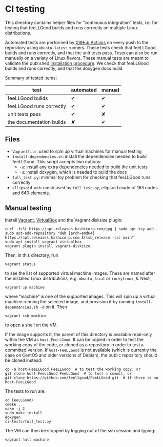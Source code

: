 # CI testing

This directory contains helper files for “continuous integration” tests,
i.e. for testing that feeLLGood builds and runs correctly on multiple
Linux distributions.

Automated tests are performed by [GitHub Actions][] on every push to the
repository using `ubuntu-latest` runners. These tests check that
feeLLGood builds and runs correctly, and that the unit tests pass. Tests
can also be run manually on a variety of Linux flavors. These manual
tests are meant to validate the published [installation procedure][]. We
check that feeLLGood builds and runs correctly, and that the doxygen
docs build.

Summary of tested items:

| test                     | automated | manual |
|--------------------------|-----------|--------|
| feeLLGood builds         |     ✔     |   ✔    |
| feeLLGood runs correctly |     ✔     |   ✔    |
| unit tests pass          |     ✔     |   ✘    |
| the documentation builds |     ✘     |   ✔    |

[GitHub Actions]: https://docs.github.com/en/actions
[installation procedure]: http://feellgood.neel.cnrs.fr/install.html

## Files

* `Vagrantfile`: used to spin up virtual machines for manual testing
* `install-dependencies.sh`: install the dependencies needed to build
  feeLLGood. This script accepts two options:
  * `-u`: install any extra dependencies needed to build the unit tests
  * `-d`: install doxygen, which is needed to build the docs
* `full_test.py`: minimal toy problem for checking that feeLLGood runs
  correctly
* `ellipsoid.msh`: mesh used by `full_test.py`, ellipsoid made of
  163&nbsp;nodes and 640&nbsp;elements.

## Manual testing

Install [Vagrant][], [VirtualBox][] and the Vagrant disksize plugin:

```shell
curl -fsSL https://apt.releases.hashicorp.com/gpg | sudo apt-key add -
sudo apt-add-repository "deb [arch=amd64] https://apt.releases.hashicorp.com $(lsb_release -cs) main"
sudo apt install vagrant virtualbox
vagrant plugin install vagrant-disksize
```

Then, in this directory, run

```shell
vagrant status
```

to see the list of supported virtual machine images. These are named
after the installed Linux distributions, e.g. `ubuntu_focal` or
`rockylinux_8`. Next,

```shell
vagrant up machine
```

where ”machine” is one of the supported images. This will spin up a
virtual machine running the selected image, and provision it by running
`install-dependencies.sh -d` on it. Then

```shell
vagrant ssh machine
```

to open a shell on the VM.

If the image supports it, the parent of this directory is available
read-only within the VM as `host-FeeLLGood`. It can be copied in order
to test the working copy of the code, or cloned as a repository in order
to test a committed version. If `host-FeeLLGood` is not available (which
is currently the case on CentOS and older versions of Debian), the
public repository should be cloned instead:

```shell
cp -a host-FeeLLGood FeeLLGood  # to test the working copy, or
git clone host-FeeLLGood FeeLLGood  # to test a commit, or
git clone https://github.com/feellgood/FeeLLGood.git  # if there is no host-FeeLLGood
```

The tests to run are:

```shell
cd FeeLLGood/
cmake .
make -j 2
sudo make install
doxygen
ci-tests/full_test.py
```

The VM can then be stopped by logging out of the ssh session and typing:

```shell
vagrant halt machine
```

[Vagrant]: https://www.vagrantup.com/
[VirtualBox]: https://www.virtualbox.org/
